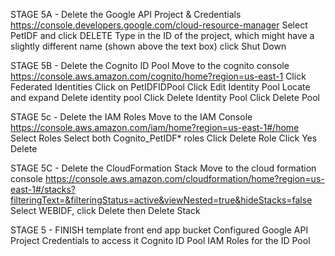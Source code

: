 STAGE 5A - Delete the Google API Project & Credentials
<https://console.developers.google.com/cloud-resource-manager> Select PetIDF and click DELETE
Type in the ID of the project, which might have a slightly different name (shown above the text box) click Shut Down

STAGE 5B - Delete the Cognito ID Pool
Move to the cognito console <https://console.aws.amazon.com/cognito/home?region=us-east-1>
Click Federated Identities
Click on PetIDFIDPool
Click Edit Identity Pool
Locate and expand Delete identity pool
Click Delete Identity Pool
Click Delete Pool

STAGE 5c - Delete the IAM Roles
Move to the IAM Console <https://console.aws.amazon.com/iam/home?region=us-east-1#/home>
Select Roles
Select both Cognito_PetIDF* roles
Click Delete Role
Click Yes Delete

STAGE 5C - Delete the CloudFormation Stack
Move to the cloud formation console <https://console.aws.amazon.com/cloudformation/home?region=us-east-1#/stacks?filteringText=&filteringStatus=active&viewNested=true&hideStacks=false>
Select WEBIDF, click Delete then Delete Stack

STAGE 5 - FINISH
template front end app bucket
Configured Google API Project
Credentials to access it
Cognito ID Pool
IAM Roles for the ID Pool
